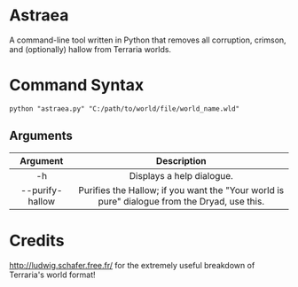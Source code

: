 # Astraea
A command-line tool written in Python that removes all corruption, crimson, and (optionally) hallow from Terraria worlds.

# Command Syntax
`python "astraea.py" "C:/path/to/world/file/world_name.wld"`

## Arguments
|     Argument    |                   Description                   |
|:---------------:|:-----------------------------------------------:|
| -h              | Displays a help dialogue.                       |
| --purify-hallow | Purifies the Hallow; if you want the "Your world is pure" dialogue from the Dryad, use this.           |

# Credits
http://ludwig.schafer.free.fr/ for the extremely useful breakdown of Terraria's world format!
